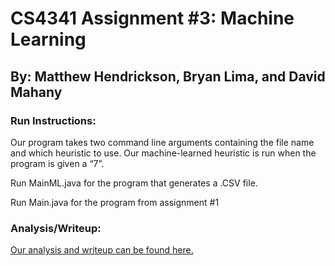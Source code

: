 # CS4341 Assignment #3: Machine Learning
## By: Matthew Hendrickson, Bryan Lima, and David Mahany

### Run Instructions:
Our program takes two command line arguments containing the file name and which heuristic to use.
Our machine-learned heuristic is run when the program is given a “7”.

Run MainML.java for the program that generates a .CSV file.

Run Main.java for the program from assignment #1


### Analysis/Writeup:
[Our analysis and writeup can be found here.](https://docs.google.com/document/d/1TOy_0h5-aeW2qbcFHEjy1BDlHcgbV6KWIhgDXDZihbY/edit#)

